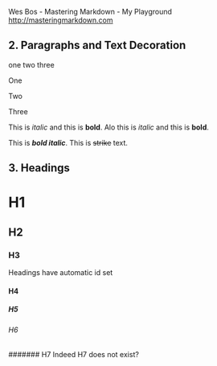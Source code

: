 Wes Bos - Mastering Markdown - My Playground  
http://masteringmarkdown.com

## 2. Paragraphs and Text Decoration

one
two
three

One

Two

Three

This is *italic* and this is **bold**. Alo this is _italic_ and this is __bold__.

This is **_bold italic_**. This is ~~strike~~ text.


## 3. Headings

# H1
## H2
### H3
Headings have automatic id set
#### H4
##### H5
###### H6
####### H7
Indeed H7 does not exist?

